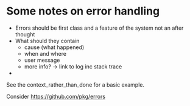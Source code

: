 # Some notes on error handling

* Errors should be first class and a feature of the system not an after thought
* What should they contain
  * cause (what happened)
  * when and where
  * user message
  * more info? -> link to log inc stack trace
* 
  

  See the context_rather_than_done for a basic example.


  Consider https://github.com/pkg/errors